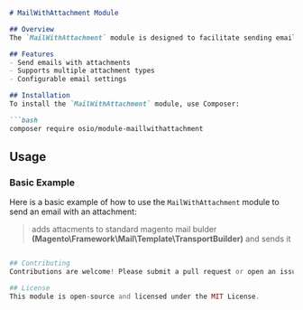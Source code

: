 ```markdown
# MailWithAttachment Module

## Overview
The `MailWithAttachment` module is designed to facilitate sending emails with attachments in a PHP application. This module leverages Composer for dependency management and integrates with various email services.

## Features
- Send emails with attachments
- Supports multiple attachment types
- Configurable email settings

## Installation
To install the `MailWithAttachment` module, use Composer:

```bash
composer require osio/module-maillwithattachment
```

## Usage
### Basic Example
Here is a basic example of how to use the `MailWithAttachment` module to send an email with an attachment:

> adds attacments to standard magento mail bulder **(Magento\Framework\Mail\Template\TransportBuilder)** and sends it
```php

## Contributing
Contributions are welcome! Please submit a pull request or open an issue to discuss your changes.

## License
This module is open-source and licensed under the MIT License.
```
